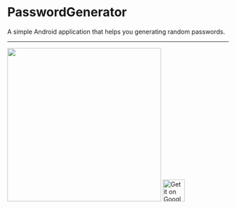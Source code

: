 # PasswordGenerator
A simple Android application that helps you generating random passwords.

---
<img src="https://raw.githubusercontent.com/marcoscgdev/PasswordGenerator/master/Screenshot_1534102095.png" width="350">

<a href="https://play.google.com/store/apps/details?id=com.marcoscg.passwordgenerator">
  <img height="50" alt="Get it on Google Play"
      src="https://play.google.com/intl/en_us/badges/images/apps/en-play-badge.png" />
</a>
